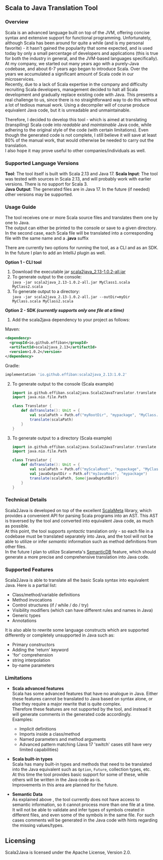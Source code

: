 ## Scala to Java Translation Tool

### Overview
Scala is an advanced language built on top of the JVM, offering concise syntax and extensive support 
for functional programming.
Unfortunately, although Scala has been around for quite a while (and is my personal favorite) - it hasn't gained
the popularity that some expected, and is used today by only a small percentage of developers and applications (this is true for
both the industry in general, and the JVM-based languages specifically).  
At my company, we started out many years ago with a purely-Java codebase, and about 6-7 years ago began to introduce Scala. 
Over the years we accumulated a significant amount of Scala code in our microservices.  
Recently, due to a lack of Scala expertise in the company and difficulty recruiting Scala developers, management
decided to halt all Scala development and gradually replace existing code with Java. 
This presents a real challenge to us, since there is no straightforward way to do this without a lot of tedious manual work. 
Using a decompiler will of course produce equivalent Java code, but it is unreadable and unmaintainable. 

Therefore, I decided to develop this tool - which is aimed at translating (transpiling) Scala code into _readable_ and _maintainable_ Java code,
while adhering to the original style of the code (with certain limitations). Even though the generated code is not complete, I still believe 
it will save at least 80% of the manual work, that would otherwise be needed to carry out the translation.  
I also hope it may prove useful to other companies/individuals as well.  

### Supported Language Versions
**Tool**: The tool itself is built with Scala 2.13 and Java 17. 
**Scala Input**: The tool was tested with sources in Scala 2.13, and will probably work with earlier versions. There is no support for Scala 3.    
**Java Output**: The generated files are in Java 17. In the future (if needed) other versions may be supported.

### Usage Guide

The tool receives one or more Scala source files and translates them one by one to Java.  
The output can either be printed to the console or save to a given directory.  
In the second case, each Scala file will be translated into a corresponding file with the same name and a **.java** suffix

There are currently two options for running the tool, as a CLI and as an SDK. 
In the future I plan to add an IntelliJ plugin as well.  

**Option 1 - CLI tool** 

1. Download the executable jar [scala2java_2.13-1.0.2-all.jar](https://repo1.maven.org/maven2/io/github/effiban/scala2java_2.13/1.0.2/scala2java_2.13-1.0.2-all.jar) 
1. To generate output to the console:  
   ```java -jar scala2java_2.13-1.0.2-all.jar MyClass1.scala MyClass2.scala```  
1. To generate output to a directory:  
   ```java -jar scala2java_2.13-1.0.2-all.jar --outDir=myDir  MyClass.scala MyClass2.scala```



**Option 2 - SDK _(currently supports only one file at a time)_**

1. Add the scala2java dependency to your project as follows:

Maven:

```xml
<dependency>
  <groupId>io.github.effiban</groupId>
  <artifactId>scala2java_2.13</artifactId>
  <version>1.0.2</version>
</dependency>
```

Gradle:

```groovy
implementation 'io.github.effiban:scala2java_2.13:1.0.2'
```

2. To generate output to the console (Scala example)
   ```scala
   import io.github.effiban.scala2java.Scala2JavaTranslator.translate
   import java.nio.file.Path

   class Translator {
       def doTranslate(): Unit = {
           val scalaPath = Path.of("myRootDir", "mypackage", "MyClass.scala")
           translate(scalaPath)
       }
   }
   ```
3. To generate output to a directory (Scala example)
   ```scala
   import io.github.effiban.scala2java.Scala2JavaTranslator.translate
   import java.nio.file.Path

   class Translator {
       def doTranslate(): Unit = {
           val scalaPath = Path.of("myScalaRoot", "mypackage", "MyClass.scala")
           val javaOutputDir = Path.of("myJavaRoot", "mypackage")
           translate(scalaPath, Some(javaOuptutDir))
       }
   }
   ```

### Technical Details
Scala2Java is developed on top of the excellent [ScalaMeta](https://scalameta.org/) library, which provides a convenient API for
parsing Scala programs into an AST. This AST is traversed by the tool and converted into equivalent Java code, as much as possible.  
At this point, the tool supports _syntactic_ translation only - so each file in a codebase must be translated separately into Java,
and the tool will not be able to utilize or infer _semantic_ information such as method definitions from other files.    
In the future I plan to utilize Scalameta's [SemanticDB](https://scalameta.org/docs/semanticdb/guide.html) feature, which should generate a more
precise and comprehensive translation into Java code.

### Supported Features
Scala2Java is able to translate all the basic Scala syntax into equivalent Java. Here is a partial list: 
- Class/method/variable definitions
- Method invocations
- Control structures (if / while / do / try)
- Visibility modifiers (which can have different rules and names in Java)
- Generic types 
- Annotations  
  
It is also able to rewrite some language constructs which are supported differently or completely unsupported in Java such as:  
- Primary constructors
- Adding the 'return' keyword
- 'for' comprehension
- string interpolation
- by-name parameters

### Limitations 
- **Scala advanced features**  
Scala has some advanced features that have no analogue in Java. Either these features cannot be translated to Java based on syntax alone, 
or else they require a major rewrite that is quite complex.  
Therefore these features are not supported by the tool, and instead it will generate comments in the generated code accordingly.    
Examples:
  - Implicit definitions
  - Imports inside a class/method
  - Named parameters and method arguments
  - Advanced pattern matching (Java 17 'switch' cases still have very limited capabilities)  

- **Scala built-in types**    
Scala has many built-in types and methods that need to be translated into the Java equivalent such as `Option`, `Future`, collection types, etc.  
At this time the tool provides basic support for some of these, while others will be written in the Java code as-is.  
Improvements in this area are planned for the future.  

- **Semantic Data**   
As explained above , the tool currently does not have access to semantic information, so it cannot process more than one file at a time.    
It will not be able to validate and infer types of symbols created in different files, and even some of the symbols in the same file. 
For such cases comments will be generated in the Java code with hints regarding the missing values/types.


## Licensing

Scala2Java is licensed under the Apache License, Version 2.0.